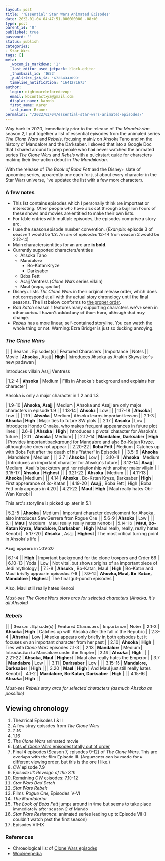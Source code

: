 ```yaml
---
layout: post
title: '"Essential" Star Wars Animated Episodes'
date: 2022-01-04 04:47:51.000000000 -08:00
type: post
parent_id: '0'
published: true
password: ''
status: publish
categories:
- Star Wars
tags: []
meta:
  _wpcom_is_markdown: '1'
  _last_editor_used_jetpack: block-editor
  _thumbnail_id: '1652'
  _publicize_job_id: '67264344099'
  timeline_notification: '1641271673'
author:
  login: nightmarebeforedevops
  email: kbcontactxyz@gmail.com
  display_name: karenb
  first_name: Karen
  last_name: Bruner
permalink: "/2022/01/04/essential-star-wars-animated-episodes/"
---
```

<!-- wp:group -->

<!-- wp:paragraph -->

Way back in 2020, immediately prior to the release of _The Mandalorian_ season 2, I put together a list of essential episodes from the animated series _The Clone Wars_ and _Rebels_, focusing mainly on Ahsoka Tano and on the history of Mandalore and the Darksaber. I shoved that into a Google Doc that I shared around to prep people who had never watched the animated series _The Clone Wars_ and _Rebels_ with a quickstart guide for characters making their live-action debut in _The Mandalorian_.

<!-- /wp:paragraph -->

<!-- wp:paragraph -->

With the release of _The Book of Boba Fett_ and the Disney+ slate of upcoming series, apparently one each for just about every character in the Star Wars universe, I've updated the list with a few more characters.

<!-- /wp:paragraph -->

<!-- /wp:group -->

<!-- wp:heading {"level":3} -->

### A few notes

<!-- /wp:heading -->

<!-- wp:list {"style":{"typography":{"lineHeight":"1.2"}}} -->

- This list contains episodes which I personally think are important or interesting. Other people who have also sat through a bajillion hours of these shows and movies are entitled to make their own lists.
- For table entries with multiple episodes, the episodes comprise a story arc.
- I use the season.episode number convention. (_Example_: episode 3 of season 1 would be 1.3. An arc of episodes 12-14 from season 2 would be 2.12-14)
- Main characters/entities for an arc are **in bold**.
- Currently supported characters/entities
  - Ahsoka Tano
  - Mandalore
    - Bo-Katan Kryze
    - Darksaber
  - Boba Fett
  - Asajj Ventress (_Clone Wars_ series villain)
  - Maul (oops, spoiler)
- Disney+ lists _The Clone Wars_ in their original release order, which does not correspond at all with the actual story chronology until the final seasons. The list below conforms to [the proper order](https://www.starwars.com/news/star-wars-the-clone-wars-chronological-episodeorder).
- _Bad Batch_ season 1 features many supporting characters we've seen in other series. I haven't added any of them here, although that may change.
- _Rebels_ has a more linear, self-contained storyline. You can watch the whole thing or not. Warning: Ezra Bridger is just so ducking annoying.

<!-- /wp:list -->

<!-- wp:heading {"level":3} -->

### _The Clone Wars_

<!-- /wp:heading -->

<!-- wp:table {"className":"is-style-stripes"} -->

|
| |
 Season . Episodes(s) | Featured Characters | Importance | Notes || Movie | **Ahsoka** , Asajj | **High** | Introduces Ahsoka as Anakin Skywalker's new padawan |

Introduces villain Asajj Ventress

| 1.2-4 | **Ahsoka** | Medium | Fills in Ahsoka's background and explains her character |

Ahsoka is only a major character in 1.2 and 1.3

| 1.9-10 | **Ahsoka, Asajj** | Medium | Ahsoka and Asajj are only major characters in episode 1.9 |
| 1.13-14 | **Ahsoka** | Low | |
| 1.17-18 | **Ahsoka** | Low | |
| 1.19 | **Ahsoka** | Medium | Ahsoka learns important lesson |
| 2.1-3 | **Ahsoka** | **High** | Major ties to future SW plots |
| 2.17 | **Ahsoka** | Low | Introduces Hondo Ohnaka, who makes frequent appearances in future plot lines |
| 2.6-8 | **Ahsoka** | **High** | Introduces a pivotal character for Ahsoka's future |
| 2.11 | **Ahsoka** | Medium | |
| 2.12-14 | **Mandalore, Darksaber** | **High** | Provides important background for Mandalore and also Bo-Katan Kryze, although she does not appear |
| 2.20-22 | **Boba Fett** | Medium | Catches up with Boba Fett after the death of his "father" in Episode II |
| 3.5-6 | **Ahsoka** , Mandalore | Medium | |
| 3.7 | **Ahsoka** | Low | |
| 3.10-11 | **Ahsoka** | Medium | Introduces an important character for Ahsoka's future |
| 3.12-14 | **Asajj** | Medium | Asajj's backstory and her relationship with another major villain |
| 3.15-17 | **Ahsoka** | **Highest** | |
| 3.21-22 | **Ahsoka** | Medium | |
| 4.11-13 | **Ahsoka** | Medium | |
| 4.14 | **Ahsoka** , Bo-Katan Kryze, Darksaber | **High** | First appearance of Bo-Katan |
| 4.19-20 | **Asajj** , Boba Fett | High | Boba Fett only appears in 4.20 |
| 4.21-22 | **Maul** | **High** | Maul really hates Obi-Wan Kenobi |

This arc's storyline is picked up later in 5.1

| 5.2-5 | **Ahsoka** | Medium | Important character development for Ahsoka, also introduces Saw Gerrera from Rogue One |
| 5.6-9 | **Ahsoka** | Low | |
| 5.1 | **Maul** | Medium | Maul really, really hates Kenobi |
| 5.14-16 | **Maul, Bo-Katan Kryze, Mandalore, Darksaber** | **High** | Maul really, really, really hates Kenobi |
| 5.17-20 | **Ahsoka** , Asajj | **Highest** | The most critical turning point in Ahsoka's life |

Asajj appears in 5.19-20

| 6.1-4 | | **High** | Important background for the clone troopers and Order 66 |
| 6.10-13 | Yoda | Low | Not vital, but shows origins of an important piece of Jedi mythology |
| 7.5-8 | **Ahsoka** , Bo-Katan, Maul | **High** | Bo-Katan and Maul briefly appear in episodes 7-8 |
| 7.9-12 | **Ahsoka, Maul, Bo-Katan, Mandalore** | **Highest** | The final gut-punch episodes |

Also, Maul still really hates Kenobi  

_Must-see The Clone Wars story arcs for selected characters (Ahsoka, it's all Ahsoka)_

<!-- /wp:table -->

<!-- wp:heading {"level":3} -->

### _Rebels_

<!-- /wp:heading -->

<!-- wp:table {"className":"is-style-stripes"} -->

|
| |
 Season . Episode(s) | Featured Characters | Importance | Notes || 2.1-2 | **Ahsoka** | **High** | Catches up with Ahsoka after the fall of the Republic |
| 2.3-4 | **Ahsoka** | Low | Ahsoka appears only briefly in both episodes but it focuses on an important character from her past |
| 2.10 | **Ahsoka** | **High** | Ties with _Clone Wars_ episodes 2.1-3 |
| 2.13 | **Mandalore** | Medium | Introduction to Mandalore under the Empire |
| 2.18 | **Ahsoka** | **High** | |
| 2.21-22 | **Ahsoka, Maul** | **Highest** | Maul also really hates the Emperor |
| 3.7 | **Mandalore** | Low | |
| 3.11 | **Darksaber** | Low | |
| 3.15-16 | **Mandalore, Darksaber** | **High** | |
| 3.20 | **Maul** | **High** | And Maul just still really hates Kenobi |
| 4.1-2 | **Mandalore, Bo-Katan, Darksaber** | **High** | |
| 4.15-16 | **Ahsoka** | **High** | |

_Must-see Rebels story arcs for selected characters (as much Ahsoka as possible)_

<!-- /wp:table -->

<!-- wp:heading -->

## Viewing chronology

<!-- /wp:heading -->

<!-- wp:list {"ordered":true,"style":{"typography":{"lineHeight":"1.2"}}} -->

1. Theatrical Episodes I & II
2. A few stray episodes from _The Clone Wars_
  1. 2.16
  2. 1.16
3. _The Clone Wars_ animated movie
4. [Lots of _Clone Wars_ episodes totally out of order](https://www.starwars.com/news/star-wars-the-clone-wars-chronological-episodeorder)
5. Final 4 episodes (Season 7, episodes 9-12) of _The Clone Wars_. This arc overlaps with the film Episode III. (Arguments can be made for a different viewing order, but this is the one I like.)
  1. _CW_ episode 7.9
  2. _Episode III: Revenge of the Sith_
  3. Remaining _CW_ episodes: 7.10-12
6. _Star Wars Bad Batch_
7. _Star Wars Rebels_
8. Films: _Rogue One,_ Episodes IV-VI
9. _The Mandalorian_
10. _The Book of Boba Fett_ jumps around in time but seems to take place immediately after season 2 of Mando
11. _Star Wars Resistance_: animated series leading up to Episode VII (I couldn't watch past the first season)
12. Episodes VII-IX

<!-- /wp:list -->

<!-- wp:heading {"level":3} -->

### References

<!-- /wp:heading -->

<!-- wp:list -->

- Chronological list of [Clone Wars episodes](https://www.starwars.com/news/star-wars-the-clone-wars-chronological-episodeorder)
- [Wookieepedia](https://starwars.fandom.com/wiki/Main_Page)

<!-- /wp:list -->

